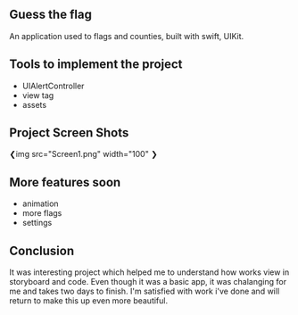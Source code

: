 ## Guess the flag

An application used to flags and counties, built with swift, UIKit.
## Tools to implement the project
  - UIAlertController
  - view tag
  - assets
 
 ## Project Screen Shots
❮img src="Screen1.png" width="100" ❯

## More features soon 
- animation
- more flags 
- settings 
  
## Conclusion 
It was interesting project which helped me to understand how works view in storyboard and code. 
Even though it was a basic app, it was chalanging for me and takes two days to finish. 
I'm satisfied with work i've done and will return to make this up even more beautiful.
